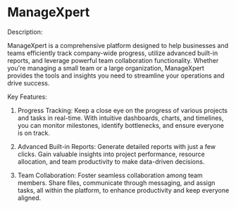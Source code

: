# ManageXpert

Description:

ManageXpert is a comprehensive platform designed to help businesses and teams efficiently track company-wide progress, utilize advanced built-in reports, and leverage powerful team collaboration functionality. 
Whether you're managing a small team or a large organization, ManageXpert provides the tools and insights you need to streamline your operations and drive success.


Key Features:

1) Progress Tracking: Keep a close eye on the progress of various projects and tasks in real-time. With intuitive dashboards, charts, and timelines, you can monitor milestones, identify bottlenecks, and ensure everyone is on track.

2) Advanced Built-in Reports: Generate detailed reports with just a few clicks. Gain valuable insights into project performance, resource allocation, and team productivity to make data-driven decisions.

3) Team Collaboration: Foster seamless collaboration among team members. Share files, communicate through messaging, and assign tasks, all within the platform, to enhance productivity and keep everyone aligned.
